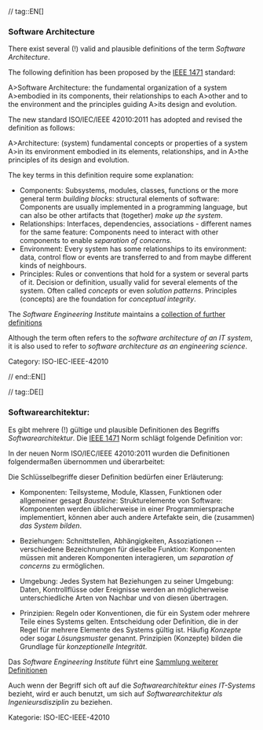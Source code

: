 // tag::EN[]
### Software Architecture

There exist several (!) valid and plausible definitions
of the term _Software Architecture_.

The following definition has been proposed by the [IEEE 1471](https://en.wikipedia.org/wiki/IEEE_1471) standard:

A>Software Architecture: the fundamental organization of a system
A>embodied in its components, their relationships to each
A>other and to the environment and the principles guiding
A>its design and evolution.

The new standard ISO/IEC/IEEE 42010:2011 has adopted and revised the definition as follows:

A>Architecture: (system) fundamental concepts or properties of a system
A>in its environment embodied in its elements, relationships, and in
A>the principles of its design and evolution.

The key terms in this definition require some explanation:

* Components: Subsystems, modules, classes, functions or the more general term
 _building blocks_: structural elements of software: Components are usually implemented in a programming language, but can also be other artifacts that
(together) _make up the system_.
* Relationships: Interfaces, dependencies, associations - different names for the same feature: Components need to interact with other components to enable
 _separation of concerns_.
* Environment: Every system has some relationships
to its environment: data, control flow or events are transferred to
and from maybe different kinds of neighbours.
* Principles: Rules or conventions that hold for a system or several parts of it.
Decision or definition, usually valid for several elements of the system. Often
called _concepts_ or even _solution patterns_. Principles (concepts) are the foundation for _conceptual integrity_.


The _Software Engineering Institute_
maintains a [collection of further definitions](http://www.sei.cmu.edu/architecture/start/glossary/classicdefs.cfm)

Although the term often refers to the _software architecture of an IT system_, it is also used to refer to _software architecture as an engineering science_.

Category: ISO-IEC-IEEE-42010


// end::EN[]

// tag::DE[]
### Softwarearchitektur:

Es gibt mehrere (!) gültige und plausible Definitionen des Begriffs
*Softwarearchitektur*. Die [IEEE
1471](https://en.wikipedia.org/wiki/IEEE_1471) Norm
schlägt folgende Definition vor:

In der neuen Norm ISO/IEC/IEEE 42010:2011 wurden die Definitionen
folgendermaßen übernommen und überarbeitet:

Die Schlüsselbegriffe dieser Definition bedürfen einer Erläuterung:

-   Komponenten: Teilsysteme, Module, Klassen, Funktionen oder
    allgemeiner gesagt *Bausteine*: Strukturelemente von Software:
    Komponenten werden üblicherweise in einer Programmiersprache
    implementiert, können aber auch andere Artefakte sein, die
    (zusammen) *das System bilden*.

-   Beziehungen: Schnittstellen, Abhängigkeiten, Assoziationen --
    verschiedene Bezeichnungen für dieselbe Funktion: Komponenten müssen
    mit anderen Komponenten interagieren, um *separation of concerns* zu
    ermöglichen.

-   Umgebung: Jedes System hat Beziehungen zu seiner Umgebung: Daten,
    Kontrollflüsse oder Ereignisse werden an möglicherweise
    unterschiedliche Arten von Nachbar und von diesen übertragen.

-   Prinzipien: Regeln oder Konventionen, die für ein System oder
    mehrere Teile eines Systems gelten. Entscheidung oder Definition,
    die in der Regel für mehrere Elemente des Systems gültig ist. Häufig
    *Konzepte* oder sogar *Lösungsmuster* genannt. Prinzipien (Konzepte)
    bilden die Grundlage für *konzeptionelle Integrität*.

Das *Software Engineering Institute* führt eine [Sammlung weiterer
Definitionen](http://www.sei.cmu.edu/architecture/start/glossary/classicdefs.cfm)

Auch wenn der Begriff sich oft auf die _Softwarearchitektur eines
IT-Systems_ bezieht, wird er auch benutzt, um sich auf
_Softwarearchitektur als Ingenieursdisziplin_ zu beziehen.

Kategorie: ISO-IEC-IEEE-42010

